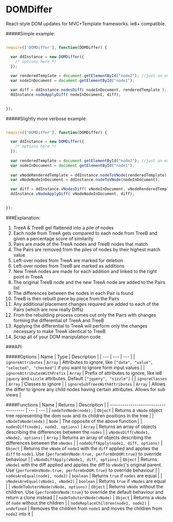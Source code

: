 # DOMDiffer

React-style DOM updates for MVC+Template frameworks. ie8+ compatible.

#####Simple example:
```javascript

require(['DOMDiffer'], function(DOMDiffer) {

  var ddInstance = new DOMDiffer({
    /* options here */
  });
  
  var renderedTemplate = document.getElementById("node2"); //just an example
  var nodeInDocument = document.getElementById("node1");

  var diff = ddInstance.nodesDiff( nodeInDocument, renderedTemplate );
  ddInstance.nodeApplyDiff( nodeInDocument, diff);
  

});


```

#####Slightly more verbose example:
```javascript

require(['DOMDiffer'], function(DOMDiffer) {

  var ddInstance = new DOMDiffer({
    /* options here */
  });
  
  var renderedTemplate = document.getElementById("node2"); //just an example
  var nodeInDocument = document.getElementById("node1");
  
  var vNodeRenderedTemplate = ddInstance.nodeToVNode(renderedTemplate);
  var vNodeNodeInDocument = ddInstance.nodeToVNode(nodeInDocument);

  var diff = ddInstance.vNodesDiff( vNodeInDocument, vNodeRenderedTemplate );
  ddInstance.vNodeApplyDiff( vNodeNodeInDocument, diff);
  

});


```

###Explanation:

1. TreeA & TreeB get flattened into a pile of nodes
2. Each node from TreeA gets compared to each node from TreeB and given a percentage score of similarity
3. Pairs are made of the TreeA nodes and TreeB nodes that match
4. The Pairs are removed from the piles of nodes by their highest match value
5. Left-over nodes from TreeA are marked for deletion
6. Left-over nodes from TreeB are marked as additions
7. New TreeA nodes are made for each addition and linked to the right point in TreeA
8. The original TreeB node and the new TreeA node are added to the Pairs list
9. The differences between the nodes in each Pair is found
10. TreeB is then rebuilt piece by piece from the Pairs
11. Any additional placement changes required are added to each of the Pairs (which are now really Diffs)
12. From the rebuilding process comes out only the Pairs with changes forming the differential of TreeA and TreeB
13. Applying the differential to TreeA will perform only the changes necessary to make TreeA identical to TreeB
14. Scrap all of your DOM manipulation code

###API

#####Options
| Name | Type | Description |
| --- | --- | --- |
| ``ignoreAttributes`` | ``Array`` | Attributes to ignore, like ``["data", "value", "selected", "checked"]`` if you want to ignore form input values |
| ``ignoreAttributesWithPrefix`` | ``Array`` | Prefix of attributes to ignore, like ie8 ``jquery`` and ``sizzle`` attributes. Default ``["jquery", "sizzle"]`` |
| ``ignoreClasses`` | ``Array`` | Classes to ignore |
| ``ignoreSubTreesWithAttributes`` | ``Array`` | Allows the differ to ignore any child nodes having certain attributes. Allows for sub views |

####Functions
| Name | Returns | Description |
| ------------------------------------ | --- | --- |
| ``nodeToVNode(node);`` | ``Object`` | Returns a ``vNode`` object tree representing the dom ``node`` and its children positions in the tree |
| ``vNodeToNode(node)`` | ``Node`` | The opposite of the above function |
| ``nodesDiff(node1, node2, options)`` | ``Array`` | Returns an array of objects describing the differences between the ``nodes`` |
| ``vNodesDiff(vNode1, vNode2, options)`` | ``Array`` | Returns an array of objects describing the differences between the ``vNodes`` |
| ``nodeDiffApply(node1, diff, options)`` | ``Object`` | Returns the ``vNode`` of ``node1`` with the ``diff`` applied and applies the ``diff`` to ``node1``. Use ```{performOnVNode:true, performOnDOM:true}``` to override behaviour  |
| ``vNodeDiffApply(vNode1, diff, options)`` | ``Object`` | Returns ``vNode1`` with the diff applied and applies the diff to ``vNode1``'s original parent. Use ```{performOnVNode:true, performOnDOM:true}``` to override behaviour |
| ``nodesAreEqual(node1, node2)`` | ``boolean`` | Returns ``true`` if ``nodes`` are equal  |
| ``vNodesAreEqual(vNode1, vNode2)`` | ``boolean`` | Returns ``true`` if ``vNodes`` are equal  |
| ``vNodeToOuterVNode(vNode, options)`` | ``Object`` | Returns ``vNode`` without the children. Use ```{performOnVNode:true}``` to override the default behaviour and return a clone instead |
| ``nodeToOuterVNode(vNode)`` | ``Object`` | Returns a ``vNode`` of ``node`` without the children |
| ``nodeReplaceChildren(node1, node2)`` | ``undefined`` | Removes the children from ``node1`` and moves the children from ``node2`` into it |


